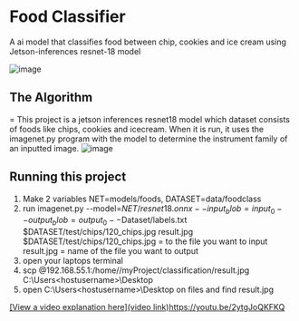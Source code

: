# Food Classifier

A ai model that classifies food between chip, cookies and ice cream using Jetson-inferences resnet-18 model

![image](https://github.com/kunvin22/FoodClassifier2/assets/56424209/ae4b7361-117a-4272-8f53-c35b94408e2b)

## The Algorithm
=
This project is a jetson inferences resnet18 model which dataset consists of foods like chips, cookies and icecream. When it is run, it uses the imagenet.py program with the model to determine the instrument family of an inputted image.
![image](https://github.com/kunvin22/FoodClassifier2/assets/56424209/a56720d1-3832-4370-bcf5-d453e731c926)

## Running this project

1. Make 2 variables NET=models/foods, DATASET=data/foodclass
2. run imagenet.py --model=$NET/resnet18.onnx --input_blob=input_0 --output_blob=output_0 --$Dataset/labels.txt $DATASET/test/chips/120_chips.jpg result.jpg
    $DATASET/test/chips/120_chips.jpg = to the file you want to input
    result.jpg = name of the file you want to output
3. open your laptops terminal
4. scp <nanousername>@192.168.55.1:/home/<nanousername>/myProject/classification/result.jpg C:\Users\<hostusername>\Desktop
5. open C:\Users\<hostusername>\Desktop on files and find result.jpg

[[View a video explanation here](video link)](https://youtu.be/2ytgJoQKFKQ)https://youtu.be/2ytgJoQKFKQ
